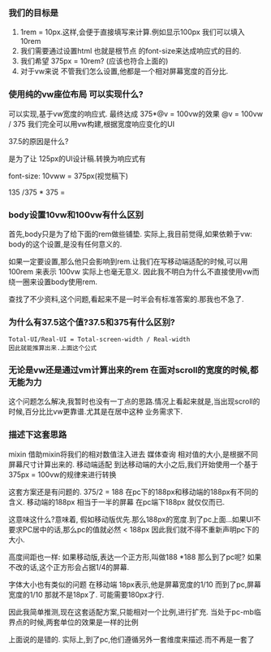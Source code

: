 ### 我们的目标是

1. 1rem = 10px.这样,会便于直接填写来计算.例如显示100px 我们可以填入10rem
2. 我们需要通过设置html 也就是根节点 的font-size来达成响应式的目的.
3. 我们希望 375px = 10rem?  (应该也符合上面的)
4. 对于vw来说 不管我们怎么设置,他都是一个相对屏幕宽度的百分比.



### 使用纯的vw座位布局 可以实现什么?
可以实现,基于vw宽度的响应式.
最终达成 375*@v = 100vw的效果
@v = 100vw / 375
我们完全可以用vw构建,根据宽度响应变化的UI

37.5的原因是什么?

是为了让
125px的UI设计稿.转换为响应式有

font-size: 10vww = 375px(视觉稿下)

135 /375 * 375 = 

### body设置10vw和100vw有什么区别
首先,body只是为了给下面的rem做些铺垫.
实际上,我目前觉得,如果依赖于vw: body的这个设置,是没有任何意义的.

如果一定要设置,那么他只会影响到rem.让我们在写移动端适配的时候,可以用
100rem 来表示 100vw 实际上也毫无意义.
因此我不明白为什么不直接使用vw而绕一圈来设置body使用rem.

查找了不少资料,这个问题,看起来不是一时半会有标准答案的.那我也不急了.




### 为什么有37.5这个值?37.5和375有什么区别?
```
Total-UI/Real-UI = Total-screen-width / Real-width
因此就能推算出来.上面这个公式
```


### 无论是vw还是通过vm计算出来的rem 在面对scroll的宽度的时候,都无能为力
这个问题怎么解决,我暂时也没有一丁点的思路.情况上看起来就是,当出现scroll的时候,百分比比vw更靠谱.尤其是在居中这种
业务需求下.


### 描述下这套思路
mixin 借助mixin将我们的相对数值注入进去
媒体查询 相对值的大小,是根据不同屏幕尺寸计算出来的.
移动端适配 到达移动端的大小之后,我们开始使用一个基于375px = 100vw的规律来进行转换

这套方案还是有问题的.
375/2 = 188
在pc下的188px和移动端的188px有不同的含义.
移动端的188px 相当于一半的屏幕
在pc端下188px 就仅仅而已.

这意味这什么?意味着,
假如移动版优先.那么188px的宽度.到了pc上面...如果UI不要求PC居中的话,那么pc的值就必然 < 188px
因此我们就不得不重新声明pc下的大小.

高度间距也一样:
如果移动版,表达一个正方形,叫做188 *188
那么到了pc呢?
如果不改的话,这个正方形会占据1/4的屏幕.

字体大小也有类似的问题
在移动端
18px表示,他是屏幕宽度的1/10
而到了pc,屏幕宽度的1/10 那就不是18px了.
可能需要180px才行.

因此我简单推测,现在这套适配方案,只能相对一个比例,进行扩充.
当处于pc-mb临界点的时候,两套单位的效果是一样的比例

上面说的是错的.
实际上,到了pc,他们遵循另外一套维度来描述.而不再是一套了